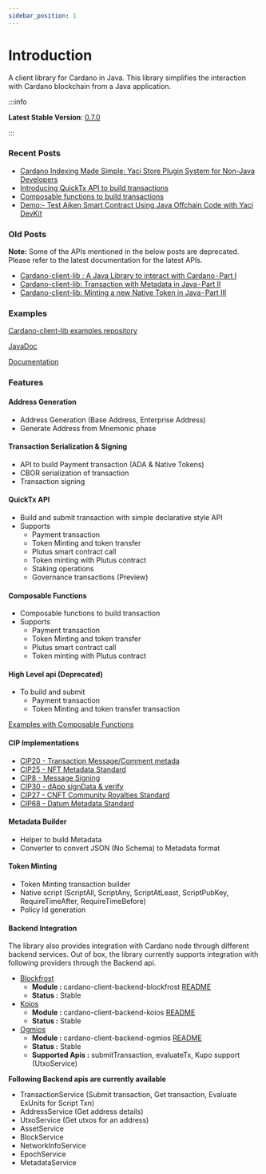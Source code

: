 ```yaml
---
sidebar_position: 1
---
```


# Introduction

A client library for Cardano in Java. This library simplifies the interaction with Cardano blockchain from a Java application.

:::info

**Latest Stable Version**: [0.7.0](https://github.com/bloxbean/cardano-client-lib/releases/tag/v0.7.0)

:::

### Recent Posts
- [Cardano Indexing Made Simple: Yaci Store Plugin System for Non-Java Developers](https://satran004.medium.com/cardano-indexing-made-simple-yaci-store-plugin-system-for-non-java-developers-39d4c148ffb1)
- [Introducing QuickTx API to build transactions](https://satran004.medium.com/introducing-new-quicktx-api-in-cardano-client-lib-0-5-0-beta1-5beb491282ce)
- [Composable functions to build transactions](https://medium.com/coinmonks/cardano-client-lib-new-composable-functions-to-build-transaction-in-java-part-i-be3a8b4da835)
- [Demo:- Test Aiken Smart Contract Using Java Offchain Code with Yaci DevKit](https://youtu.be/PTnSc85t0Nk?si=44uK6KFrTIH3m06A)

### Old Posts
**Note:** Some of the APIs mentioned in the below posts are deprecated. Please refer to the latest documentation for the latest APIs.

- [Cardano-client-lib : A Java Library to interact with Cardano - Part I](https://medium.com/p/83fba0fee537) 
- [Cardano-client-lib: Transaction with Metadata in Java - Part II](https://medium.com/p/fa34f403b90e) 
- [Cardano-client-lib: Minting a new Native Token in Java - Part III](https://medium.com/p/1a94a21cfeeb) 

### Examples

[Cardano-client-lib examples repository](https://github.com/bloxbean/cardano-client-examples/tree/main/src/test/java/com/bloxbean/cardano/client/example)

[JavaDoc](https://javadoc.io/doc/com.bloxbean.cardano/cardano-client-core/latest/index.html)

[Documentation](https://cardano-client.dev/)

### Features

#### Address Generation

- Address Generation (Base Address, Enterprise Address)
- Generate Address from Mnemonic phase

#### Transaction Serialization & Signing
- API to build Payment transaction (ADA & Native Tokens)
- CBOR serialization of transaction
- Transaction signing

#### QuickTx API
- Build and submit transaction with simple declarative style API
- Supports
    - Payment transaction
    - Token Minting and token transfer
    - Plutus smart contract call
    - Token minting with Plutus contract
    - Staking operations
    - Governance transactions (Preview)
  
#### Composable Functions
- Composable functions to build transaction
- Supports
    - Payment transaction
    - Token Minting and token transfer
    - Plutus smart contract call
    - Token minting with Plutus contract
  
#### High Level api (Deprecated)
- To build and submit
    -  Payment transaction
    - Token Minting and token transfer transaction

[Examples with Composable Functions](https://github.com/bloxbean/cardano-client-examples/tree/main/src/test/java/com/bloxbean/cardano/client/example/function)

#### CIP Implementations
- [CIP20 - Transaction Message/Comment metada](https://cips.cardano.org/cips/cip20/)
- [CIP25 - NFT Metadata Standard](https://cips.cardano.org/cips/cip25/)
- [CIP8  - Message Signing](https://cips.cardano.org/cips/cip8/)
- [CIP30  - dApp signData & verify](https://cips.cardano.org/cips/cip30/)
- [CIP27  - CNFT Community Royalties Standard](https://cips.cardano.org/cips/cip27/)
- [CIP68  - Datum Metadata Standard](https://cips.cardano.org/cips/cip68/)

#### Metadata Builder
- Helper to build Metadata
- Converter to convert JSON (No Schema) to Metadata format

#### Token Minting
- Token Minting transaction builder
- Native script (ScriptAll, ScriptAny, ScriptAtLeast, ScriptPubKey, RequireTimeAfter, RequireTimeBefore)
- Policy Id generation

#### Backend Integration
The library also provides integration with Cardano node through different backend services.
Out of box, the library currently supports integration with following providers through the Backend api.

- [Blockfrost](https://blockfrost.io)
    - **Module :** cardano-client-backend-blockfrost [README](https://github.com/bloxbean/cardano-client-lib/blob/master/backend-modules/blockfrost/README.md)
    - **Status :** Stable
- [Koios](https://www.koios.rest/)
    - **Module :** cardano-client-backend-koios [README](https://github.com/bloxbean/cardano-client-lib/blob/master/backend-modules/koios/README.md)
    - **Status :** Stable
- [Ogmios](https://ogmios.dev/)
    - **Module :** cardano-client-backend-ogmios [README](https://github.com/bloxbean/cardano-client-lib/blob/master/backend-modules/ogmios/README.md)
    - **Status :** Stable
    - **Supported Apis :** submitTransaction, evaluateTx, Kupo support (UtxoService)

**Following Backend apis are currently available**
- TransactionService (Submit transaction, Get transaction, Evaluate ExUnits for Script Txn)
- AddressService (Get address details)
- UtxoService (Get utxos for an address)
- AssetService
- BlockService
- NetworkInfoService
- EpochService
- MetadataService
